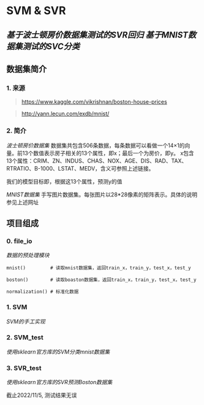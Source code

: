# SVM & SVR
*基于波士顿房价数据集测试的SVR回归*
*基于MNIST数据集测试的SVC分类*
---

## 数据集简介
### 1. 来源
>  https://www.kaggle.com/vikrishnan/boston-house-prices

>  http://yann.lecun.com/exdb/mnist/


### 2. 简介
*波士顿房价数据集*
数据集共包含506条数据，每条数据可以看做一个14×1的向量。前13个数值表示房子相关的13个属性，即x；最后一个为房价，即y。
x包含13个属性：CRIM、ZN、INDUS、CHAS、NOX、AGE、DIS、RAD、TAX、RTRATIO、B-1000、LSTAT、MEDV，含义可参照上述链接。

我们的模型目标即，根据这13个属性，预测y的值

*MNIST数据集*
手写图片数据集。每张图片以28*28像素的矩阵表示。具体的说明参见上述网址


## 项目组成
### 0. file_io
*数据的预处理模块*

    mnist()         # 读取mnist数据集，返回train_x，train_y，test_x，test_y

    boston()        # 读取boaston数据集，返回train_x，train_y，test_x，test_y

    normalization() # 标准化数据


### 1. SVM
*SVM的手工实现*


### 2. SVM_test
*使用sklearn官方库的SVM分类mnist数据集*


### 3. SVR_test
*使用sklearn官方库的SVR预测Boston数据集*



截止2022/11/5, 测试结果无误